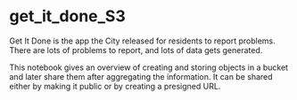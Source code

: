 # get_it_done_S3
Get It Done is the app the City released for residents to report problems. There are lots of problems to report, and lots of data gets generated.

This notebook gives an overview of creating and storing objects in a bucket and later share them after aggregating the information. It can be shared either by making it public
or by creating a presigned URL.
